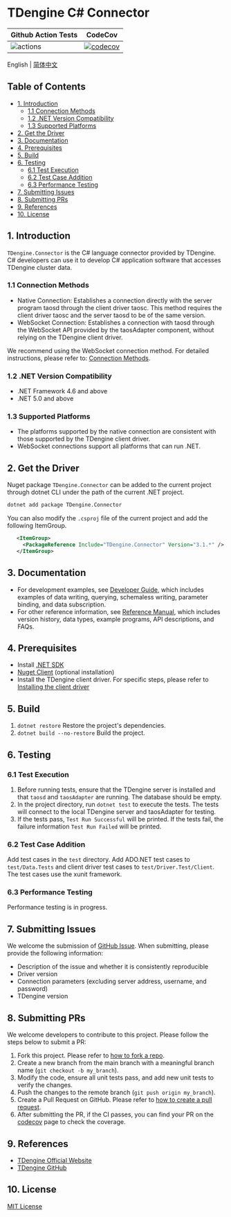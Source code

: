 <!-- omit in toc -->
# TDengine C# Connector
<!-- omit in toc -->

| Github Action Tests                                                                                 | CodeCov                                                                                                                                                   |
|-----------------------------------------------------------------------------------------------------|-----------------------------------------------------------------------------------------------------------------------------------------------------------|
| ![actions](https://github.com/taosdata/taos-connector-dotnet/actions/workflows/linux.yml/badge.svg) | [![codecov](https://codecov.io/gh/taosdata/taos-connector-dotnet/graph/badge.svg?token=U30JZYDGMS)](https://codecov.io/gh/taosdata/taos-connector-dotnet) |

English | [简体中文](README-CN.md)

<!-- omit in toc -->
## Table of Contents
<!-- omit in toc -->

- [1. Introduction](#1-introduction)
    - [1.1 Connection Methods](#11-connection-methods)
    - [1.2 .NET Version Compatibility](#12-net-version-compatibility)
    - [1.3 Supported Platforms](#13-supported-platforms)
- [2. Get the Driver](#2-get-the-driver)
- [3. Documentation](#3-documentation)
- [4. Prerequisites](#4-prerequisites)
- [5. Build](#5-build)
- [6. Testing](#6-testing)
    - [6.1 Test Execution](#61-test-execution)
    - [6.2 Test Case Addition](#62-test-case-addition)
    - [6.3 Performance Testing](#63-performance-testing)
- [7. Submitting Issues](#7-submitting-issues)
- [8. Submitting PRs](#8-submitting-prs)
- [9. References](#9-references)
- [10. License](#10-license)


## 1. Introduction

`TDengine.Connector` is the C# language connector provided by TDengine. C# developers can use it to develop C# application software that accesses TDengine cluster data.

### 1.1 Connection Methods

- Native Connection: Establishes a connection directly with the server program taosd through the client driver taosc.
  This method requires the client driver taosc and the server taosd to be of the same version.
- WebSocket Connection: Establishes a connection with taosd through the WebSocket API provided by the taosAdapter
  component, without relying on the TDengine client driver.

We recommend using the WebSocket connection method. For detailed instructions, please refer
to: [Connection Methods](https://docs.tdengine.com/developer-guide/connecting-to-tdengine/#connection-methods).

### 1.2 .NET Version Compatibility

- .NET Framework 4.6 and above
- .NET 5.0 and above

### 1.3 Supported Platforms

- The platforms supported by the native connection are consistent with those supported by the TDengine client driver.
- WebSocket connections support all platforms that can run .NET.

## 2. Get the Driver

Nuget package `TDengine.Connector` can be added to the current project through dotnet CLI under the path of the current .NET project.

```bash
dotnet add package TDengine.Connector
```

You can also modify the `.csproj` file of the current project and add the following ItemGroup.

``` XML
   <ItemGroup>
     <PackageReference Include="TDengine.Connector" Version="3.1.*" />
   </ItemGroup>
```

## 3. Documentation

- For development examples, see [Developer Guide](https://docs.tdengine.com/developer-guide/), which includes examples
  of data writing, querying, schemaless writing, parameter binding, and data subscription.
- For other reference information,
  see [Reference Manual](https://docs.tdengine.com/tdengine-reference/client-libraries/csharp/), which includes version
  history, data types, example programs, API descriptions, and FAQs.

## 4. Prerequisites

* Install [.NET SDK](https://dotnet.microsoft.com/download)
* [Nuget Client](https://docs.microsoft.com/en-us/nuget/install-nuget-client-tools) (optional installation)
* Install the TDengine client driver. For specific steps, please refer
  to [Installing the client driver](https://docs.tdengine.com/develop/connect/#install-client-driver-taosc)

## 5. Build

1. `dotnet restore` Restore the project's dependencies.
2. `dotnet build --no-restore` Build the project.

## 6. Testing

### 6.1 Test Execution

1. Before running tests, ensure that the TDengine server is installed and that `taosd` and `taosAdapter` are running.
   The database should be empty.
2. In the project directory, run `dotnet test` to execute the tests. The tests will connect to the local TDengine
   server and taosAdapter for testing.
3. If the tests pass, `Test Run Successful` will be printed. If the tests fail, the failure information
   `Test Run Failed` will be printed.

### 6.2 Test Case Addition

Add test cases in the `test` directory. Add ADO.NET test cases to `test/Data.Tests` and client driver test cases to
`test/Driver.Test/Client`.
The test cases use the xunit framework.

### 6.3 Performance Testing

Performance testing is in progress.

## 7. Submitting Issues

We welcome the submission
of [GitHub Issue](https://github.com/taosdata/taos-connector-dotnet/issues/new?template=Blank+issue). When
submitting, please provide the following information:

- Description of the issue and whether it is consistently reproducible
- Driver version
- Connection parameters (excluding server address, username, and password)
- TDengine version

## 8. Submitting PRs

We welcome developers to contribute to this project. Please follow the steps below to submit a PR:

1. Fork this project. Please refer
   to [how to fork a repo](https://docs.github.com/en/get-started/quickstart/fork-a-repo).
2. Create a new branch from the main branch with a meaningful branch name (`git checkout -b my_branch`).
3. Modify the code, ensure all unit tests pass, and add new unit tests to verify the changes.
4. Push the changes to the remote branch (`git push origin my_branch`).
5. Create a Pull Request on GitHub. Please refer
   to [how to create a pull request](https://docs.github.com/en/pull-requests/collaborating-with-pull-requests/proposing-changes-to-your-work-with-pull-requests/creating-a-pull-request).
6. After submitting the PR, if the CI passes, you can find your PR on
   the [codecov](https://app.codecov.io/gh/taosdata/taos-connector-dotnet/pulls) page to check the coverage.

## 9. References

- [TDengine Official Website](https://tdengine.com/)
- [TDengine GitHub](https://github.com/taosdata/TDengine)

## 10. License

[MIT License](./LICENSE)